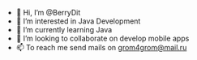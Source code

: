 - 👋 Hi, I’m @BerryDit
- 👀 I’m interested in Java Development
- 🌱 I’m currently learning Java
- 💞️ I’m looking to collaborate on develop mobile apps
- 📫 To reach me send mails on grom4grom@mail.ru

<!---
BerryDit/BerryDit is a ✨ special ✨ repository because its `README.md` (this file) appears on your GitHub profile.
You can click the Preview link to take a look at your changes.
--->
